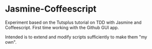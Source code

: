 Jasmine-Coffeescript
====================

Experiment based on the Tutsplus tutorial on TDD with Jasmine and Coffeescript. First time working with the Github GUI app.

Intended is to extend and modify scripts sufficiently to make them "my own".

